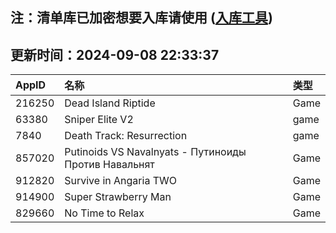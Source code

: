 ## 注：清单库已加密想要入库请使用 ([入库工具](https://github.com/BlankTMing/ManifestAutoUpdate/releases))

## 更新时间：2024-09-08 22:33:37
| AppID | 名称 | 类型  |
| :-------------------- | :----------------------------- | :----------- |
| 216250 | Dead Island Riptide| Game |
| 63380 | Sniper Elite V2| game |
| 7840 | Death Track: Resurrection| game |
| 857020 | Putinoids VS Navalnyats - Путиноиды Против Навальнят| Game |
| 912820 | Survive in Angaria TWO| Game |
| 914900 | Super Strawberry Man| Game |
| 829660 | No Time to Relax| Game |
